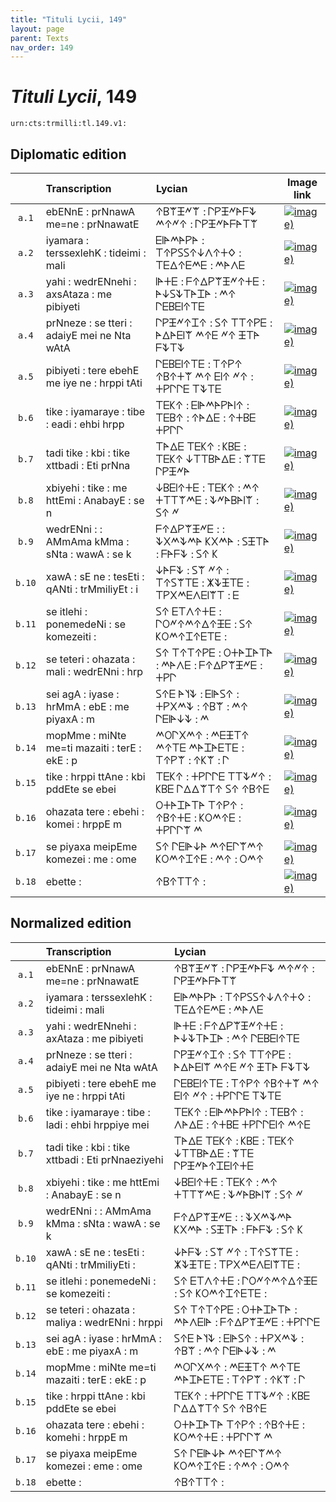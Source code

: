 ```yaml
---
title: "Tituli Lycii, 149"
layout: page
parent: Texts
nav_order: 149
---
```




# *Tituli Lycii*, 149




`urn:cts:trmilli:tl.149.v1:`

## Diplomatic edition

|  | Transcription | Lycian | Image link |
| :---: | :------ | :------ | --- |
| `a.1` | ebENnE : prNnawA me=ne : prNnawatE | 𐊁𐊂𐊚𐊑𐊏𐊚 : 𐊓𐊕𐊑𐊏𐊀𐊇𐊙 𐊎𐊁𐊏𐊁 : 𐊓𐊕𐊑𐊏𐊀𐊇𐊀𐊗𐊚 |[![image)](http://www.homermultitext.org/iipsrv?IIIF=/project/homer/pyramidal/deepzoom/lycian/hc/v1/2007.02.0170.tif/pct:3.162,2.394,96.15,26.33/100,/0/default.jpg)](http://www.homermultitext.org/ict2/?urn=urn:cite2:lycian:hc.v1:2007.02.0170@0.03162,0.02394,0.9615,0.2633) |
| `a.2` | iyamara : terssexlehK : tideimi : mali | 𐊆𐊊𐊀𐊎𐊀𐊕𐊀 : 𐊗𐊁𐊕𐊖𐊖𐊁𐊜𐊍𐊁𐊛𐊔 : 𐊗𐊆𐊅𐊁𐊆𐊎𐊆 : 𐊎𐊀𐊍𐊆 |[![image)](http://www.homermultitext.org/iipsrv?IIIF=/project/homer/pyramidal/deepzoom/lycian/hc/v1/2007.02.0170.tif/pct:1.216,19.15,96.15,26.33/100,/0/default.jpg)](http://www.homermultitext.org/ict2/?urn=urn:cite2:lycian:hc.v1:2007.02.0170@0.01216,0.1915,0.9615,0.2633) |
| `a.3` | yahi : wedrENnehi : axsAtaza : me pibiyeti | 𐊊𐊀𐊛𐊆 : 𐊇𐊁𐊅𐊕𐊚𐊑𐊏𐊁𐊛𐊆 : 𐊀𐊜𐊖𐊙𐊗𐊀𐊈𐊀 : 𐊎𐊁 𐊓𐊆𐊂𐊆𐊊𐊁𐊗𐊆 |[![image)](http://www.homermultitext.org/iipsrv?IIIF=/project/homer/pyramidal/deepzoom/lycian/hc/v1/2007.02.0170.tif/pct:0.081,38.03,99.92,22.87/100,/0/default.jpg)](http://www.homermultitext.org/ict2/?urn=urn:cite2:lycian:hc.v1:2007.02.0170@0.0008107,0.3803,0.9992,0.2287) |
| `a.4` | prNneze : se tteri : adaiyE mei ne Nta wAtA | 𐊓𐊕𐊑𐊏𐊁𐊈𐊁 : 𐊖𐊁 𐊗𐊗𐊁𐊕𐊆 : 𐊀𐊅𐊀𐊆𐊊𐊚 𐊎𐊁𐊆 𐊏𐊁 𐊑𐊗𐊀 𐊇𐊙𐊗𐊙 |[![image)](http://www.homermultitext.org/iipsrv?IIIF=/project/homer/pyramidal/deepzoom/lycian/hc/v1/2007.02.0170.tif/pct:0.081,52.79,98.42,26.6/100,/0/default.jpg)](http://www.homermultitext.org/ict2/?urn=urn:cite2:lycian:hc.v1:2007.02.0170@0.0008107,0.5279,0.9842,0.2660) |
| `a.5` | pibiyeti : tere ebehE me iye ne : hrppi tAti | 𐊓𐊆𐊂𐊆𐊊𐊁𐊗𐊆 : 𐊗𐊁𐊕𐊁 𐊁𐊂𐊁𐊛𐊚 𐊎𐊁 𐊆𐊊𐊁 𐊏𐊁 : 𐊛𐊕𐊓𐊓𐊆 𐊗𐊙𐊗𐊆 |[![image)](http://www.homermultitext.org/iipsrv?IIIF=/project/homer/pyramidal/deepzoom/lycian/hc/v1/2007.02.0170.tif/pct:0.081,70.21,99.84,26.33/100,/0/default.jpg)](http://www.homermultitext.org/ict2/?urn=urn:cite2:lycian:hc.v1:2007.02.0170@0.0008107,0.7021,0.9984,0.2633) |
| `b.6` | tike : iyamaraye : tibe : eadi : ehbi hrpp | 𐊗𐊆𐊋𐊁 : 𐊆𐊊𐊀𐊎𐊀𐊕𐊀𐊊𐊁 : 𐊗𐊆𐊂𐊁 : 𐊁𐊀𐊅𐊆 : 𐊁𐊛𐊂𐊆 𐊛𐊕𐊓𐊓 |[![image)](http://www.homermultitext.org/iipsrv?IIIF=/project/homer/pyramidal/deepzoom/lycian/hc/v1/2007.02.0171.tif/pct:6.607,4.212,92.22,10.56/100,/0/default.jpg)](http://www.homermultitext.org/ict2/?urn=urn:cite2:lycian:hc.v1:2007.02.0171@0.06607,0.04212,0.9222,0.1056) |
| `b.7` | tadi tike : kbi : tike xttbadi : Eti prNna | 𐊗𐊀𐊅𐊆 𐊗𐊆𐊋𐊁 : 𐊋𐊂𐊆 : 𐊗𐊆𐊋𐊁 𐊜𐊗𐊗𐊂𐊀𐊅𐊆 : 𐊚𐊗𐊆 𐊓𐊕𐊑𐊏𐊀 |[![image)](http://www.homermultitext.org/iipsrv?IIIF=/project/homer/pyramidal/deepzoom/lycian/hc/v1/2007.02.0171.tif/pct:5.998,11.76,92.22,10.56/100,/0/default.jpg)](http://www.homermultitext.org/ict2/?urn=urn:cite2:lycian:hc.v1:2007.02.0171@0.05998,0.1176,0.9222,0.1056) |
| `b.8` | xbiyehi : tike : me httEmi : AnabayE : se n | 𐊜𐊂𐊆𐊊𐊁𐊛𐊆 : 𐊗𐊆𐊋𐊁 : 𐊎𐊁 𐊛𐊗𐊗𐊚𐊎𐊆 : 𐊙𐊏𐊀𐊂𐊀𐊊𐊚 : 𐊖𐊁 𐊏 |[![image)](http://www.homermultitext.org/iipsrv?IIIF=/project/homer/pyramidal/deepzoom/lycian/hc/v1/2007.02.0171.tif/pct:5.811,18.11,92.22,10.56/100,/0/default.jpg)](http://www.homermultitext.org/ict2/?urn=urn:cite2:lycian:hc.v1:2007.02.0171@0.05811,0.1811,0.9222,0.1056) |
| `b.9` | wedrENni : : AMmAma kMma : sNta : wawA : se k | 𐊇𐊁𐊅𐊕𐊚𐊑𐊏𐊆 : : 𐊙𐊐𐊎𐊙𐊎𐊀 𐊋𐊐𐊎𐊀 : 𐊖𐊑𐊗𐊀 : 𐊇𐊀𐊇𐊙 : 𐊖𐊁 𐊋 |[![image)](http://www.homermultitext.org/iipsrv?IIIF=/project/homer/pyramidal/deepzoom/lycian/hc/v1/2007.02.0171.tif/pct:5.53,25.05,92.22,10.56/100,/0/default.jpg)](http://www.homermultitext.org/ict2/?urn=urn:cite2:lycian:hc.v1:2007.02.0171@0.05530,0.2505,0.9222,0.1056) |
| `b.10` | xawA : sE ne : tesEti : qANti : trMmiliyEt : i | 𐊜𐊀𐊇𐊙 : 𐊖𐊚 𐊏𐊁 : 𐊗𐊁𐊖𐊚𐊗𐊆 : 𐊌𐊙𐊑𐊗𐊆 : 𐊗𐊕𐊐𐊎𐊆𐊍𐊆𐊊𐊚𐊗 : 𐊆 |[![image)](http://www.homermultitext.org/iipsrv?IIIF=/project/homer/pyramidal/deepzoom/lycian/hc/v1/2007.02.0171.tif/pct:5.108,32.6,92.22,10.56/100,/0/default.jpg)](http://www.homermultitext.org/ict2/?urn=urn:cite2:lycian:hc.v1:2007.02.0171@0.05108,0.3260,0.9222,0.1056) |
| `b.11` | se itlehi : ponemedeNi : se komezeiti : | 𐊖𐊁 𐊆𐊗𐊍𐊁𐊛𐊆 : 𐊓𐊒𐊏𐊁𐊎𐊁𐊅𐊁𐊑𐊆 : 𐊖𐊁 𐊋𐊒𐊎𐊁𐊈𐊁𐊆𐊗𐊆 : |[![image)](http://www.homermultitext.org/iipsrv?IIIF=/project/homer/pyramidal/deepzoom/lycian/hc/v1/2007.02.0171.tif/pct:4.92,38.62,92.22,10.56/100,/0/default.jpg)](http://www.homermultitext.org/ict2/?urn=urn:cite2:lycian:hc.v1:2007.02.0171@0.04920,0.3862,0.9222,0.1056) |
| `b.12` | se teteri : ohazata : mali : wedrENni : hrp | 𐊖𐊁 𐊗𐊁𐊗𐊁𐊕𐊆 : 𐊒𐊛𐊀𐊈𐊀𐊗𐊀 : 𐊎𐊀𐊍𐊆 : 𐊇𐊁𐊅𐊕𐊚𐊑𐊏𐊆 : 𐊛𐊕𐊓 |[![image)](http://www.homermultitext.org/iipsrv?IIIF=/project/homer/pyramidal/deepzoom/lycian/hc/v1/2007.02.0171.tif/pct:4.92,45.9,92.22,10.56/100,/0/default.jpg)](http://www.homermultitext.org/ict2/?urn=urn:cite2:lycian:hc.v1:2007.02.0171@0.04920,0.4590,0.9222,0.1056) |
| `b.13` | sei agA : iyase : hrMmA : ebE : me piyaxA : m | 𐊖𐊁𐊆 𐊀𐊄𐊙 : 𐊆𐊊𐊀𐊖𐊁 : 𐊛𐊕𐊐𐊎𐊙 : 𐊁𐊂𐊚 : 𐊎𐊁 𐊓𐊆𐊊𐊀𐊜𐊙 : 𐊎 |[![image)](http://www.homermultitext.org/iipsrv?IIIF=/project/homer/pyramidal/deepzoom/lycian/hc/v1/2007.02.0171.tif/pct:5.014,52.74,92.22,10.56/100,/0/default.jpg)](http://www.homermultitext.org/ict2/?urn=urn:cite2:lycian:hc.v1:2007.02.0171@0.05014,0.5274,0.9222,0.1056) |
| `b.14` | mopMme : miNte me=ti mazaiti : terE : ekE : p | 𐊎𐊒𐊓𐊐𐊎𐊁 : 𐊎𐊆𐊑𐊗𐊁 𐊎𐊁𐊗𐊆 𐊎𐊀𐊈𐊀𐊆𐊗𐊆 : 𐊗𐊁𐊕𐊚 : 𐊁𐊋𐊚 : 𐊓 |[![image)](http://www.homermultitext.org/iipsrv?IIIF=/project/homer/pyramidal/deepzoom/lycian/hc/v1/2007.02.0171.tif/pct:5.342,59.79,92.22,10.56/100,/0/default.jpg)](http://www.homermultitext.org/ict2/?urn=urn:cite2:lycian:hc.v1:2007.02.0171@0.05342,0.5979,0.9222,0.1056) |
| `b.15` | tike : hrppi ttAne : kbi pddEte se ebei | 𐊗𐊆𐊋𐊁 : 𐊛𐊕𐊓𐊓𐊆 𐊗𐊗𐊙𐊏𐊁 : 𐊋𐊂𐊆 𐊓𐊅𐊅𐊚𐊗𐊁 𐊖𐊁 𐊁𐊂𐊁𐊆 |[![image)](http://www.homermultitext.org/iipsrv?IIIF=/project/homer/pyramidal/deepzoom/lycian/hc/v1/2007.02.0171.tif/pct:4.545,66.63,92.22,10.56/100,/0/default.jpg)](http://www.homermultitext.org/ict2/?urn=urn:cite2:lycian:hc.v1:2007.02.0171@0.04545,0.6663,0.9222,0.1056) |
| `b.16` | ohazata tere : ebehi : komei : hrppE m | 𐊒𐊛𐊀𐊈𐊀𐊗𐊀 𐊗𐊁𐊕𐊁 : 𐊁𐊂𐊁𐊛𐊆 : 𐊋𐊒𐊎𐊁𐊆 : 𐊛𐊕𐊓𐊓𐊚 𐊎 |[![image)](http://www.homermultitext.org/iipsrv?IIIF=/project/homer/pyramidal/deepzoom/lycian/hc/v1/2007.02.0171.tif/pct:3.889,73.96,92.22,10.56/100,/0/default.jpg)](http://www.homermultitext.org/ict2/?urn=urn:cite2:lycian:hc.v1:2007.02.0171@0.03889,0.7396,0.9222,0.1056) |
| `b.17` | se piyaxa meipEme komezei : me : ome | 𐊖𐊁 𐊓𐊆𐊊𐊀𐊜𐊀 𐊎𐊁𐊆𐊓𐊚𐊎𐊁 𐊋𐊒𐊎𐊁𐊈𐊁𐊆 : 𐊎𐊁 : 𐊒𐊎𐊁 |[![image)](http://www.homermultitext.org/iipsrv?IIIF=/project/homer/pyramidal/deepzoom/lycian/hc/v1/2007.02.0171.tif/pct:3.889,80.25,92.22,10.56/100,/0/default.jpg)](http://www.homermultitext.org/ict2/?urn=urn:cite2:lycian:hc.v1:2007.02.0171@0.03889,0.8025,0.9222,0.1056) |
| `b.18` | ebette : | 𐊁𐊂𐊁𐊗𐊗𐊁 : |[![image)](http://www.homermultitext.org/iipsrv?IIIF=/project/homer/pyramidal/deepzoom/lycian/hc/v1/2007.02.0171.tif/pct:2.53,88.68,92.22,10.56/100,/0/default.jpg)](http://www.homermultitext.org/ict2/?urn=urn:cite2:lycian:hc.v1:2007.02.0171@0.02530,0.8868,0.9222,0.1056) |

## Normalized edition

|  | Transcription | Lycian |
| :---: | :------ | :------ |
| `a.1` | ebENnE : prNnawA me=ne : prNnawatE | 𐊁𐊂𐊚𐊑𐊏𐊚 : 𐊓𐊕𐊑𐊏𐊀𐊇𐊙 𐊎𐊁𐊏𐊁 : 𐊓𐊕𐊑𐊏𐊀𐊇𐊀𐊗𐊚 |
| `a.2` | iyamara : terssexlehK : tideimi : mali | 𐊆𐊊𐊀𐊎𐊀𐊕𐊀 : 𐊗𐊁𐊕𐊖𐊖𐊁𐊜𐊍𐊁𐊛𐊔 : 𐊗𐊆𐊅𐊁𐊆𐊎𐊆 : 𐊎𐊀𐊍𐊆 |
| `a.3` | yahi : wedrENnehi : axAtaza : me pibiyeti | 𐊊𐊀𐊛𐊆 : 𐊇𐊁𐊅𐊕𐊚𐊑𐊏𐊁𐊛𐊆 : 𐊀𐊜𐊙𐊗𐊀𐊈𐊀 : 𐊎𐊁 𐊓𐊆𐊂𐊆𐊊𐊁𐊗𐊆 |
| `a.4` | prNneze : se tteri : adaiyE mei ne Nta wAtA | 𐊓𐊕𐊑𐊏𐊁𐊈𐊁 : 𐊖𐊁 𐊗𐊗𐊁𐊕𐊆 : 𐊀𐊅𐊀𐊆𐊊𐊚 𐊎𐊁𐊆 𐊏𐊁 𐊑𐊗𐊀 𐊇𐊙𐊗𐊙 |
| `a.5` | pibiyeti : tere ebehE me iye ne : hrppi tAti | 𐊓𐊆𐊂𐊆𐊊𐊁𐊗𐊆 : 𐊗𐊁𐊕𐊁 𐊁𐊂𐊁𐊛𐊚 𐊎𐊁 𐊆𐊊𐊁 𐊏𐊁 : 𐊛𐊕𐊓𐊓𐊆 𐊗𐊙𐊗𐊆 |
| `b.6` | tike : iyamaraye : tibe : ladi : ehbi hrppiye mei | 𐊗𐊆𐊋𐊁 : 𐊆𐊊𐊀𐊎𐊀𐊕𐊀𐊊𐊁 : 𐊗𐊆𐊂𐊁 : 𐊍𐊀𐊅𐊆 : 𐊁𐊛𐊂𐊆 𐊛𐊕𐊓𐊓𐊆𐊊𐊁 𐊎𐊁𐊆 |
| `b.7` | tadi tike : kbi : tike xttbadi : Eti prNnaeziyehi | 𐊗𐊀𐊅𐊆 𐊗𐊆𐊋𐊁 : 𐊋𐊂𐊆 : 𐊗𐊆𐊋𐊁 𐊜𐊗𐊗𐊂𐊀𐊅𐊆 : 𐊚𐊗𐊆 𐊓𐊕𐊑𐊏𐊀𐊁𐊈𐊆𐊊𐊁𐊛𐊆 |
| `b.8` | xbiyehi : tike : me httEmi : AnabayE : se n | 𐊜𐊂𐊆𐊊𐊁𐊛𐊆 : 𐊗𐊆𐊋𐊁 : 𐊎𐊁 𐊛𐊗𐊗𐊚𐊎𐊆 : 𐊙𐊏𐊀𐊂𐊀𐊊𐊚 : 𐊖𐊁 𐊏 |
| `b.9` | wedrENni : : AMmAma kMma : sNta : wawA : se k | 𐊇𐊁𐊅𐊕𐊚𐊑𐊏𐊆 : : 𐊙𐊐𐊎𐊙𐊎𐊀 𐊋𐊐𐊎𐊀 : 𐊖𐊑𐊗𐊀 : 𐊇𐊀𐊇𐊙 : 𐊖𐊁 𐊋 |
| `b.10` | xawA : sE ne : tesEti : qANti : trMmiliyEti : | 𐊜𐊀𐊇𐊙 : 𐊖𐊚 𐊏𐊁 : 𐊗𐊁𐊖𐊚𐊗𐊆 : 𐊌𐊙𐊑𐊗𐊆 : 𐊗𐊕𐊐𐊎𐊆𐊍𐊆𐊊𐊚𐊗𐊆 : |
| `b.11` | se itlehi : ponemedeNi : se komezeiti : | 𐊖𐊁 𐊆𐊗𐊍𐊁𐊛𐊆 : 𐊓𐊒𐊏𐊁𐊎𐊁𐊅𐊁𐊑𐊆 : 𐊖𐊁 𐊋𐊒𐊎𐊁𐊈𐊁𐊆𐊗𐊆 : |
| `b.12` | se teteri : ohazata : maliya : wedrENni : hrppi | 𐊖𐊁 𐊗𐊁𐊗𐊁𐊕𐊆 : 𐊒𐊛𐊀𐊈𐊀𐊗𐊀 : 𐊎𐊀𐊍𐊆𐊊𐊀 : 𐊇𐊁𐊅𐊕𐊚𐊑𐊏𐊆 : 𐊛𐊕𐊓𐊓𐊆 |
| `b.13` | sei agA : iyase : hrMmA : ebE : me piyaxA : m | 𐊖𐊁𐊆 𐊀𐊄𐊙 : 𐊆𐊊𐊀𐊖𐊁 : 𐊛𐊕𐊐𐊎𐊙 : 𐊁𐊂𐊚 : 𐊎𐊁 𐊓𐊆𐊊𐊀𐊜𐊙 : 𐊎 |
| `b.14` | mopMme : miNte me=ti mazaiti : terE : ekE : p | 𐊎𐊒𐊓𐊐𐊎𐊁 : 𐊎𐊆𐊑𐊗𐊁 𐊎𐊁𐊗𐊆 𐊎𐊀𐊈𐊀𐊆𐊗𐊆 : 𐊗𐊁𐊕𐊚 : 𐊁𐊋𐊚 : 𐊓 |
| `b.15` | tike : hrppi ttAne : kbi pddEte se ebei | 𐊗𐊆𐊋𐊁 : 𐊛𐊕𐊓𐊓𐊆 𐊗𐊗𐊙𐊏𐊁 : 𐊋𐊂𐊆 𐊓𐊅𐊅𐊚𐊗𐊁 𐊖𐊁 𐊁𐊂𐊁𐊆 |
| `b.16` | ohazata tere : ebehi : komehi : hrppE m | 𐊒𐊛𐊀𐊈𐊀𐊗𐊀 𐊗𐊁𐊕𐊁 : 𐊁𐊂𐊁𐊛𐊆 : 𐊋𐊒𐊎𐊁𐊛𐊆 : 𐊛𐊕𐊓𐊓𐊚 𐊎 |
| `b.17` | se piyaxa meipEme komezei : eme : ome | 𐊖𐊁 𐊓𐊆𐊊𐊀𐊜𐊀 𐊎𐊁𐊆𐊓𐊚𐊎𐊁 𐊋𐊒𐊎𐊁𐊈𐊁𐊆 : 𐊁𐊎𐊁 : 𐊒𐊎𐊁 |
| `b.18` | ebette : | 𐊁𐊂𐊁𐊗𐊗𐊁 : |